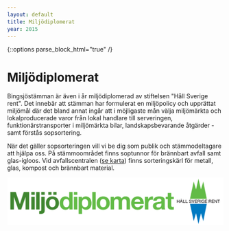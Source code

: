 ```yaml
---
layout: default
title: Miljödiplomerat
year: 2015
---
```


{::options parse_block_html="true" /}
<div class="glacier">

# Miljödiplomerat

Bingsjöstämman är även i år miljödiplomerad av stiftelsen "Håll Sverige rent". Det innebär att stämman har formulerat en miljöpolicy och upprättat miljömål där det bland annat ingår att i möjligaste mån välja miljömärkta och lokalproducerade varor från lokal handlare till serveringen, funktionärstransporter i miljömärkta bilar, landskapsbevarande åtgärder - samt förstås sopsortering.

När det gäller sopsorteringen vill vi be dig som publik och stämmodeltagare att hjälpa oss. På stämmoområdet finns soptunnor för brännbart avfall samt glas-igloos. Vid avfallscentralen ([se karta](/hitta-i-bingsjo)) finns sorteringskärl för metall, glas, kompost och brännbart material.

![](/img/logos/miljodiplomerat.png)

</div>
